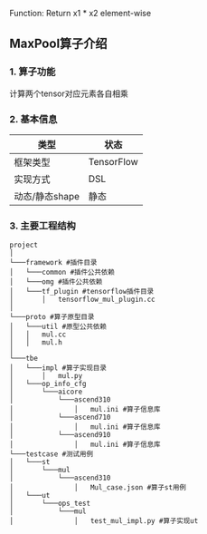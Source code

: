 Function: Return x1 * x2 element-wise

## MaxPool算子介绍
### 1. 算子功能
计算两个tensor对应元素各自相乘


### 2. 基本信息
| **类型**       | **状态**    |
|-------------|---------------|
| 框架类型    | TensorFlow  |
| 实现方式 | DSL      |
| 动态/静态shape  | 静态 |

### 3. 主要工程结构
```
project
│  
└───framework #插件目录
│   └───common #插件公共依赖
│   └───omg #插件公共依赖
│   └───tf_plugin #tensorflow插件目录
│       │   tensorflow_mul_plugin.cc
│  
└───proto #算子原型目录
│   └───util #原型公共依赖
│   │   mul.cc
│   │   mul.h
│   
└───tbe
│   └───impl #算子实现目录
│       │   mul.py
│   └───op_info_cfg
│       └───aicore
│           └───ascend310
│               │   mul.ini #算子信息库
│           └───ascend710
│               │   mul.ini #算子信息库
│           └───ascend910
│               │   mul.ini #算子信息库
└───testcase #测试用例
│   └───st
│       └───mul
│           └───ascend310
│               │   Mul_case.json #算子st用例
│   └───ut
│       └───ops_test
│           └───mul
│               │   test_mul_impl.py #算子实现ut
```
